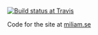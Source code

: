 [![Build status at Travis](https://secure.travis-ci.org/tregusti/miliam.se.png)](https://secure.travis-ci.org/tregusti/miliam.se)

Code for the site at [miliam.se](http://miliam.se)
